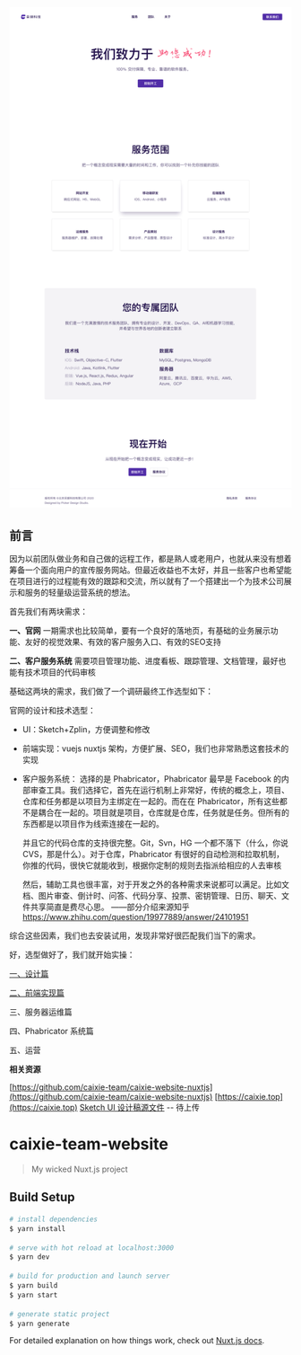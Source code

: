 <img src="./screenshot/Homepage@2x.png" title="" width="1440">

## 前言
因为以前团队做业务和自己做的远程工作，都是熟人或老用户，也就从来没有想着筹备一个面向用户的宣传服务网站。但最近收益也不太好，并且一些客户也希望能在项目进行的过程能有效的跟踪和交流，所以就有了一个搭建出一个为技术公司展示和服务的轻量级运营系统的想法。

首先我们有两块需求：

**一、官网**
    一期需求也比较简单，要有一个良好的落地页，有基础的业务展示功能、友好的视觉效果、有效的客户服务入口、有效的SEO支持

**二、客户服务系统**
    需要项目管理功能、进度看板、跟踪管理、文档管理，最好也能有技术项目的代码审核

基础这两块的需求，我们做了一个调研最终工作选型如下：

官网的设计和技术选型：

- UI：Sketch+Zplin，方便调整和修改
- 前端实现：vuejs nuxtjs 架构，方便扩展、SEO，我们也非常熟悉这套技术的实现

- 客户服务系统：
    选择的是 Phabricator，Phabricator 最早是 Facebook 的内部审查工具。我们选择它，首先在运行机制上非常好，传统的概念上，项目、仓库和任务都是以项目为主绑定在一起的。而在在 Phabricator，所有这些都不是耦合在一起的。项目就是项目，仓库就是仓库，任务就是任务。但所有的东西都是以项目作为线索连接在一起的。

  并且它的代码仓库的支持很完整。Git，Svn，HG 一个都不落下（什么，你说 CVS，那是什么）。对于仓库，Phabricator 有很好的自动检测和拉取机制，你推的代码，很快它就能收到，根据你定制的规则去指派给相应的人去审核

  然后，辅助工具也很丰富，对于开发之外的各种需求来说都可以满足。比如文档、图片审查、倒计时、问答、代码分享、投票、密钥管理、日历、聊天、文件共享简直是费尽心思。
——部分介绍来源知乎 https://www.zhihu.com/question/19977889/answer/24101951

综合这些因素，我们也去安装试用，发现非常好很匹配我们当下的需求。

好，选型做好了，我们就开始实操：

[一、设计篇](https://www.jianshu.com/p/e871803e86f7)

[二、前端实现篇](https://www.jianshu.com/p/b50033b13faa)

三、服务器运维篇

四、Phabricator 系统篇

五、运营

**相关资源**

[https://github.com/caixie-team/caixie-website-nuxtjs](https://github.com/caixie-team/caixie-website-nuxtjs)
[https://caixie.top](https://caixie.top)
[Sketch UI 设计稿源文件]() -- 待上传

# caixie-team-website

> My wicked Nuxt.js project

## Build Setup

``` bash
# install dependencies
$ yarn install

# serve with hot reload at localhost:3000
$ yarn dev

# build for production and launch server
$ yarn build
$ yarn start

# generate static project
$ yarn generate
```

For detailed explanation on how things work, check out [Nuxt.js docs](https://nuxtjs.org).
